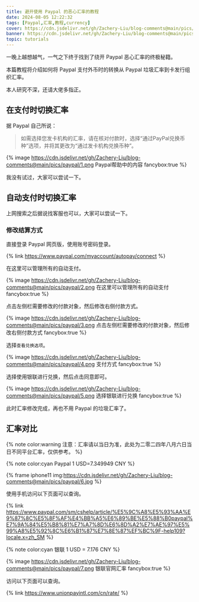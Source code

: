 ```yaml
---
title: 避开使用 Paypal 的恶心汇率的教程
date: 2024-08-05 12:22:32
tags: [Paypal,汇率,教程,currency]
cover: https://cdn.jsdelivr.net/gh/Zachery-Liu/blog-comments@main/pics/tech-daily-GdRvIi8mWzE-unsplash.jpg
banner: https://cdn.jsdelivr.net/gh/Zachery-Liu/blog-comments@main/pics/tech-daily-GdRvIi8mWzE-unsplash.jpg
topic: tutorials
---
```


一晚上越想越气，一气之下终于找到了绕开 Paypal 恶心汇率的终极秘籍。

<!-- more -->

本篇教程将介绍如何将 Paypal 支付外币时的转换从 Paypal 垃圾汇率到卡发行组织汇率。

本人研究不深，还请大佬多指正。

## 在支付时切换汇率

据 Paypal 自己所说：

>如需选择您发卡机构的汇率，请在核对付款时，选择“通过PayPal兑换币种”选项，并将其更改为“通过发卡机构兑换币种”。

{% image https://cdn.jsdelivr.net/gh/Zachery-Liu/blog-comments@main/pics/paypal/1.png Paypal帮助中的内容 fancybox:true %}

我没有试过，大家可以尝试一下。

## 自动支付时切换汇率

上网搜索之后据说找客服也可以，大家可以尝试一下。

### 修改结算方式

直接登录 Paypal 网页版，使用账号密码登录。

{% link https://www.paypal.com/myaccount/autopay/connect %}

在这里可以管理所有的自动支付。

{% image https://cdn.jsdelivr.net/gh/Zachery-Liu/blog-comments@main/pics/paypal/2.png 在这里可以管理所有的自动支付 fancybox:true %}

点击左侧栏需要修改的付款对象，然后修改右侧付款方式。

{% image https://cdn.jsdelivr.net/gh/Zachery-Liu/blog-comments@main/pics/paypal/3.png 点击左侧栏需要修改的付款对象，然后修改右侧付款方式 fancybox:true %}

选择```查看兑换选项```。

{% image https://cdn.jsdelivr.net/gh/Zachery-Liu/blog-comments@main/pics/paypal/4.png 支付方式 fancybox:true %}

选择使用银联进行兑换，然后点击同意即可。

{% image  https://cdn.jsdelivr.net/gh/Zachery-Liu/blog-comments@main/pics/paypal/5.png 选择银联进行兑换 fancybox:true %}

此时汇率修改完成，再也不用 Paypal 的垃圾汇率了。

## 汇率对比

{% note color:warning 注意：汇率请以当日为准，此处为二零二四年八月六日当日不同平台汇率，仅供参考。 %}

{% note color:cyan Paypal 1 USD=7.349949 CNY %}

{% frame iphone11 img:https://cdn.jsdelivr.net/gh/Zachery-Liu/blog-comments@main/pics/paypal/6.jpg %}

使用手机访问以下页面可以查询。

{% link https://www.paypal.com/sm/cshelp/article/%E5%9C%A8%E5%93%AA%E9%87%8C%E5%8F%AF%E4%BB%A5%E6%89%BE%E5%88%B0paypal%E7%9A%84%E5%B8%81%E7%A7%8D%E6%8D%A2%E7%AE%97%E5%99%A8%E5%92%8C%E6%B1%87%E7%8E%87%EF%BC%9F-help109?locale.x=zh_SM %}


{% note color:cyan 银联 1 USD = 7.176 CNY %}

{% image  https://cdn.jsdelivr.net/gh/Zachery-Liu/blog-comments@main/pics/paypal/7.png 银联官网汇率 fancybox:true %}

访问以下页面可以查询。

{% link https://www.unionpayintl.com/cn/rate/ %}